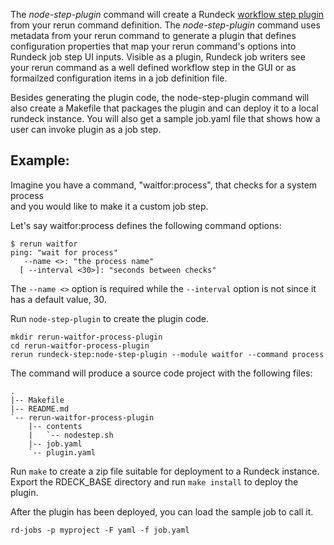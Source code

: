The *node-step-plugin* command will create a Rundeck
[workflow step plugin](http://rundeck.org/docs/developer/workflow-step-plugin-development.html#workflow-node-step-plugin-plugin) 
from your rerun command definition.
The *node-step-plugin* command uses metadata from your rerun command to generate
a plugin that defines configuration properties that map your rerun
command's options into Rundeck job step UI inputs. 
Visible as a plugin, Rundeck job writers see your rerun command as a well defined
workflow step in the GUI or as formailzed configuration items in a job definition file.

Besides generating the plugin code, the node-step-plugin command will also 
create a Makefile that packages the plugin and can deploy it to a local rundeck instance.
You will also get a sample job.yaml file that shows how a user can 
invoke plugin as a job step.

Example:
--------

Imagine you have a command, "waitfor:process", that checks for a system process  
and you would like to make it a custom job step.

Let's say waitfor:process defines the following command options: 

    $ rerun waitfor
    ping: "wait for process"
       --name <>: "the process name"
      [ --interval <30>]: "seconds between checks"

The `--name <>` option is required while the `--interval` option is not
since it has a default value, 30.

Run `node-step-plugin` to create the plugin code.

	mkdir rerun-waitfor-process-plugin
	cd rerun-waitfor-process-plugin
    rerun rundeck-step:node-step-plugin --module waitfor --command process

The command will produce a source code project with the following files:

	.
	|-- Makefile
	|-- README.md
	`-- rerun-waitfor-process-plugin
	    |-- contents
	    |   `-- nodestep.sh
	    |-- job.yaml	    
	    `-- plugin.yaml

Run `make` to create a zip file suitable for deployment to a Rundeck instance.
Export the RDECK_BASE directory and run `make install` to deploy the plugin.

After the plugin has been deployed, you can load the sample job to call it.

    rd-jobs -p myproject -F yaml -f job.yaml


